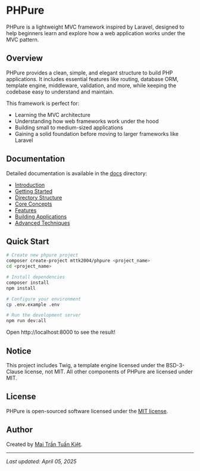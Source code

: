 # PHPure

PHPure is a lightweight MVC framework inspired by Laravel, designed to help beginners learn and explore how a web application works under the MVC pattern.

## Overview

PHPure provides a clean, simple, and elegant structure to build PHP applications. It includes essential features like routing, database ORM, template engine, middleware, validation, and more, while keeping the codebase easy to understand and maintain.

This framework is perfect for:

- Learning the MVC architecture
- Understanding how web frameworks work under the hood
- Building small to medium-sized applications
- Gaining a solid foundation before moving to larger frameworks like Laravel

## Documentation

Detailed documentation is available in the [docs](docs) directory:

- [Introduction](docs/introduction.md)
- [Getting Started](docs/getting-started.md)
- [Directory Structure](docs/directory-structure.md)
- [Core Concepts](docs/core-concepts.md)
- [Features](docs/features.md)
- [Building Applications](docs/building-applications.md)
- [Advanced Techniques](docs/advanced-techniques.md)

## Quick Start

```bash
# Create new phpure project
composer create-project mttk2004/phpure <project_name>
cd <project_name>

# Install dependencies
composer install
npm install

# Configure your environment
cp .env.example .env

# Run the development server
npm run dev:all
```

Open http://localhost:8000 to see the result!

## Notice

This project includes Twig, a template engine licensed under the BSD-3-Clause license, not MIT. All other components of PHPure are licensed under MIT.

## License

PHPure is open-sourced software licensed under the [MIT license](https://opensource.org/licenses/MIT).

## Author

Created by [Mai Trần Tuấn Kiệt](https://github.com/mttk2004).

---

_Last updated: April 05, 2025_
